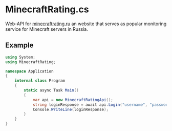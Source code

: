 # MinecraftRating.cs
Web-API for [minecraftrating.ru](https://minecraftrating.ru) an website that serves as popular monitoring service for Minecraft servers in Russia.

## Example
```cs
using System;
using MinecraftRating;

namespace Application
{
    internal class Program
    {
        static async Task Main()
        {
            var api = new MinecraftRatingApi();
            string loginResponse = await api.Login("username", "password");
            Console.WriteLine(loginResponse);
        }
    }
}
```
